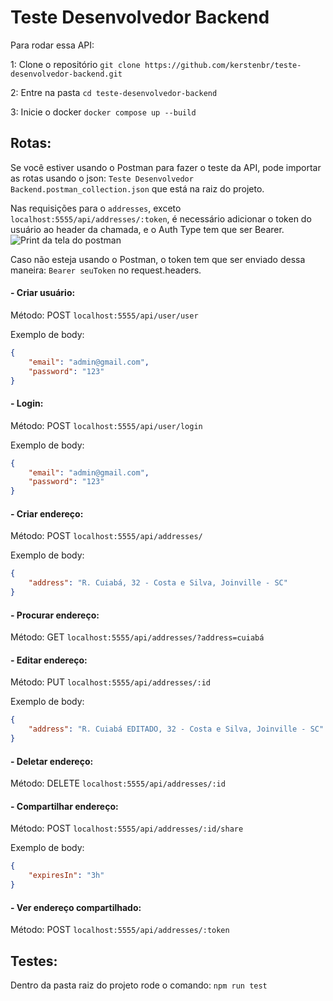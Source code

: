 # Teste Desenvolvedor Backend

Para rodar essa API:

1: Clone o repositório
```git clone https://github.com/kerstenbr/teste-desenvolvedor-backend.git``` 

2: Entre na pasta
```cd teste-desenvolvedor-backend```

3: Inicie o docker
```docker compose up --build```

## Rotas:

Se você estiver usando o Postman para fazer o teste da API, pode importar as rotas usando o json:
```Teste Desenvolvedor Backend.postman_collection.json``` que está na raiz do projeto.

Nas requisições para o ```addresses```, exceto ```localhost:5555/api/addresses/:token```, é necessário adicionar o token do usuário ao header da chamada, e o Auth Type tem que ser Bearer.
![Print da tela do postman](https://i.imgur.com/0y2cbEm.png)

Caso não esteja usando o Postman, o token tem que ser enviado dessa maneira: ```Bearer seuToken``` no request.headers.

#### - Criar usuário:
Método: POST
```localhost:5555/api/user/user```

Exemplo de body:
```json
{
    "email": "admin@gmail.com",
    "password": "123"
}
```

#### - Login:
Método: POST
```localhost:5555/api/user/login```

Exemplo de body:
```json
{
    "email": "admin@gmail.com",
    "password": "123"
}
```
#### - Criar endereço:
Método: POST
```localhost:5555/api/addresses/```

Exemplo de body:
```json
{
    "address": "R. Cuiabá, 32 - Costa e Silva, Joinville - SC"
}
```

#### - Procurar endereço:
Método: GET
```localhost:5555/api/addresses/?address=cuiabá```

#### - Editar endereço:
Método: PUT
```localhost:5555/api/addresses/:id```

Exemplo de body:
```json
{
    "address": "R. Cuiabá EDITADO, 32 - Costa e Silva, Joinville - SC"
}
```

#### - Deletar endereço:
Método: DELETE
```localhost:5555/api/addresses/:id```

#### - Compartilhar endereço:
Método: POST
```localhost:5555/api/addresses/:id/share```

Exemplo de body:
```json
{
    "expiresIn": "3h"
}
```

#### - Ver endereço compartilhado:
Método: POST
```localhost:5555/api/addresses/:token```

## Testes:

Dentro da pasta raiz do projeto rode o comando: ```npm run test```